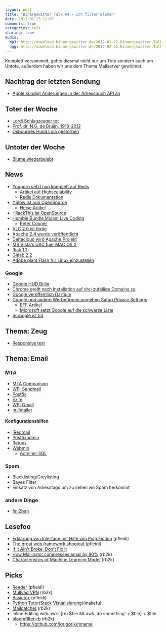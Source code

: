 ```yaml
---
layout: post
title: "Binärgewitter Talk #4 - Ich filter Blumen"
date: 2012-02-23 11:07
comments: true
categories: talk
sharing: true
audio:
  mp3: http://download.binaergewitter.de/2012-02-22.Binaergewitter.Talk.4.mp3
  ogg: http://download.binaergewitter.de/2012-02-22.Binaergewitter.Talk.4.ogg
---
```

Komplett versammelt, gehts diesmal nicht nur um Tote sondern auch um Untote, außerdem haben wir uns dem Thema Mailserver gewidmet.
 
## Nachtrag der letzten Sendung
- [Apple kündigt Änderungen in der Adressbuch API an]( http://allthingsd.com/20120215/apple-app-access-to-contact-data-will-require-explicit-user-permission/ )

## Toter der Woche
- [Lordi Schlagzeuger tot]( http://www.focus.de/kultur/musik/hardrockband-lordi-schlagzeuger-stirbt-im-alter-von-38-jahren_aid_714479.html )
- [Prof. dr. N.G. de Bruijn, 1918-2012]( http://www.science.uva.nl/math/#item1329781416 )
- [Osbournes Hund Lola gestorben]( http://www.promiflash.de/jack-osbourne-hund-lola-verstorben-12022220.html )

## Untoter der Woche
- [Blume wiederbelebt](http://www.nytimes.com/2012/02/21/science/new-life-from-an-arctic-flower-that-died-32000-years-ago.html?_r=1 )

## News
- [Youporn setzt nun komplett auf Redis]( https://groups.google.com/forum/?fromgroups#!topic/redis-db/d4QcWV0p-YM )
    * [Artikel auf Highscalability]( http://highscalability.com/blog/2012/2/16/a-super-short-on-the-youporn-stack-300k-qps-and-100-million.html )
    * [Redis Dokumentation]( http://redis.io/commands )
- [YSlow ist nun OpenSource]( https://github.com/marcelduran/yslow )
    * [Heise Artikel]( http://www.heise.de/developer/meldung/Yahoo-stellt-YSlow-Seitenanalyse-unter-BSD-Lizenz-1436497.html )
- [HijackThis ist OpenSource](http://www.heise.de/open/meldung/HijackThis-ist-jetzt-Open-Source-1437510.html )
- [Humble Bundle Mojam Live Coding](http://www.humblebundle.com/ )
    - [Peter Cooper](http://peterc.org/ )
- [VLC 2.0 ist fertig]( http://www.golem.de/news/mediaplayer-vlc-player-in-der-version-2-0-ist-fertig-1202-89871.html )
- [Apache 2.4 wurde veröffentlicht]( http://httpd.apache.org/docs/2.4/new_features_2_4.html )
- [Deltacloud wird Apache Projekt]( http://www.golem.de/news/rest-api-red-hats-deltacloud-wird-zum-apache-projekt-1202-89808.html )
- [MS Vista's UAC fuer MAC OS X](http://news.hitb.org/content/os-x-mountain-lion-gatekeeper-can-it-really-keep-malware-out )
- [Riak 1.1](https://github.com/basho/riak/blob/master/RELEASE-NOTES.org )
- [Gitlab 2.2](http://blog.gitlabhq.com/gitlab-version-2-2 )
- [Adobe plant Flash für Linux einzustellen]( http://www.phoronix.com/scan.php?page=news_item&px=MTA2MDc )

### Google
- [Google HUD Brille]( http://www.netzwelt.de/news/90991-head-up-display-google.html )
- [Chrome greift nach Installation auf drei zufällige Domains zu]( https://mikewest.org/2012/02/chrome-connects-to-three-random-domains-at-startup )
- [Google veröffentlich Dartium]( http://arstechnica.com/business/news/2012/02/google-has-released-dartium-a-chromium-build-with-a-dart-vm.ars )
- [Google und andere Werbefirmen umgehen Safari Privacy Settings]( http://cyberlaw.stanford.edu/blog/2012/02/safari-trackers )
    * [EFF Artikel]( https://www.eff.org/deeplinks/2012/02/time-make-amends-google-circumvents-privacy-settings-safari-users )
    * [Microsoft setzt Google auf die schwarze Liste]( http://www.golem.de/news/cookies-microsoft-setzt-google-auf-die-schwarze-liste-1202-89910.html )
- [Scroogle ist tot]( http://www.golem.de/news/suchmaschine-scroogle-ist-tot-1202-89947.html )

## Thema: Zeug
- [Responsive text](http://www.frankieroberto.com/responsive_text )

## Thema: Email

### MTA
- [MTA Comparison]( http://shearer.org/MTA_Comparison )
- [WP: Sendmail](http://de.wikipedia.org/wiki/Sendmail )
- [Postfix](http://de.postfix.org/ )
- [Exim](http://www.exim.org/ )
- [WP: Qmail](http://de.wikipedia.org/wiki/Qmail )
- [nullmailer](http://untroubled.org/nullmailer/ )

#### Konfigurationshilfen
- [IRedmail]( http://www.iredmail.org/ )
- [Postfixadmin]( http://postfixadmin.sourceforge.net/ )
- [Ratuus]( http://www.ratuus.org/ )
- [Webmin](http://webmin.com )
    - [Adminer SQL](http://www.adminer.org/ )

### Spam
- Blacklisting/Greylisting
- Bayes Filter
- Einsatz von Adresstags um zu sehen wo Spam herkommt

### andere Dinge
 - [fail2ban](http://www.fail2ban.org/wiki/index.php/Main_Page )

## Lesefoo
- [Erklärung von Interface mit Hilfe von Pulp Fiction]( http://stackoverflow.com/questions/9107385/multiple-inheritance-in-actionscript-3/9108998#9108998 ) (pfleidi)
- [The great web framework shootout]( https://github.com/seedifferently/the-great-web-framework-shootout ) (pfleidi)
- [If it Ain't Broke, Don't Fix it]( http://www.computerworld.com/s/article/9224415/If_It_Ain_t_Broke_Don_t_Fix_It_Ancient_Computers_in_Use_Today?taxonomyId=12 )
- [How Mailinator compresses email by 90%](http://mailinator.blogspot.com/2012/02/how-mailinator-compresses-email-by-90.html ) (rb2k)
- [Characteristics of Machine Learning Model](http://horicky.blogspot.com/2012/02/characteristics-of-machine-learning.html ) (rb2k)

## Picks
- [Reeder]( http://reederapp.com/ ) (pfleidi)
- [Mullvad VPN](http://mullvad.net/ ) (rb2k)
- [Basictex]( http://www.tug.org/mactex/2011/morepackages.html ) (pfleidi)
- [Python Tutor(Stack Visualisierung)](http://people.csail.mit.edu/pgbovine/python/tutor.html#mode=visualize )(makefu)
- [Mailcatcher](http://mailcatcher.me/ ) (rb2k)
- Inline Editing with awk:
    {rm $file && awk 'do something' > $file} < $file
- [bloomfilter-rb](https://github.com/igrigorik/bloomfilter-rb ) (rb2k)
    - https://github.com/igrigorik/mneme

